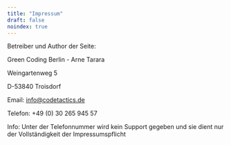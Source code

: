 ```yaml
---
title: "Impressum"
draft: false
noindex: true
---
```

Betreiber und Author der Seite:

Green Coding Berlin - Arne Tarara

Weingartenweg 5

D-53840 Troisdorf

Email: info@codetactics.de

Telefon: +49 (0) 30 265 945 57


Info: Unter der Telefonnummer wird kein Support gegeben und sie dient nur der Vollständigkeit der Impressumspflicht
